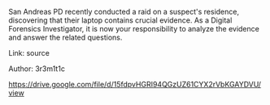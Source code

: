 San Andreas PD recently conducted a raid on a suspect's residence, discovering that their laptop contains crucial evidence. As a Digital Forensics Investigator, it is now your responsibility to analyze the evidence and answer the related questions.

Link: source 

Author: 3r3m1t1c

https://drive.google.com/file/d/15fdpvHGRI94QGzUZ61CYX2rVbKGAYDVU/view
